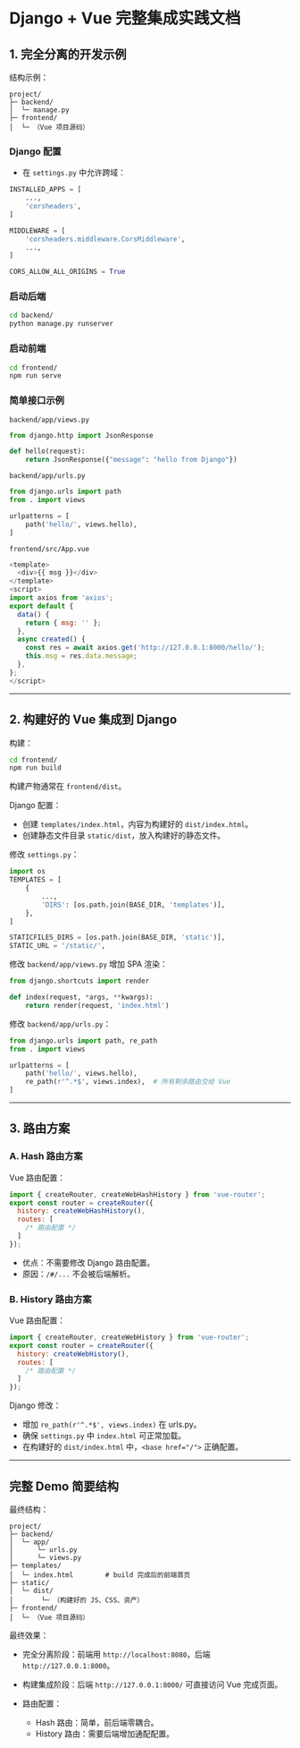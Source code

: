  
# Django + Vue 完整集成实践文档

## 1. 完全分离的开发示例

结构示例：

```
project/
├─ backend/
│  └─ manage.py
├─ frontend/
│  └─ （Vue 项目源码）
```

### Django 配置

* 在 `settings.py` 中允许跨域：

```python
INSTALLED_APPS = [
    ...,
    'corsheaders',
]

MIDDLEWARE = [
    'corsheaders.middleware.CorsMiddleware',
    ...,
]

CORS_ALLOW_ALL_ORIGINS = True
```

### 启动后端

```bash
cd backend/
python manage.py runserver
```

### 启动前端

```bash
cd frontend/
npm run serve
```

### 简单接口示例

`backend/app/views.py`

```python
from django.http import JsonResponse

def hello(request):
    return JsonResponse({"message": "hello from Django"})
```

`backend/app/urls.py`

```python
from django.urls import path
from . import views

urlpatterns = [
    path('hello/', views.hello),
]
```

`frontend/src/App.vue`

```javascript
<template>
  <div>{{ msg }}</div>
</template>
<script>
import axios from 'axios';
export default {
  data() {
    return { msg: '' };
  },
  async created() {
    const res = await axios.get('http://127.0.0.1:8000/hello/');
    this.msg = res.data.message;
  },
};
</script>
```

---

## 2. 构建好的 Vue 集成到 Django

构建：

```bash
cd frontend/
npm run build
```

构建产物通常在 `frontend/dist`。

Django 配置：

* 创建 `templates/index.html`，内容为构建好的 `dist/index.html`。
* 创建静态文件目录 `static/dist`，放入构建好的静态文件。

修改 `settings.py`：

```python
import os
TEMPLATES = [
    {
        ...,
        'DIRS': [os.path.join(BASE_DIR, 'templates')],
    },
]

STATICFILES_DIRS = [os.path.join(BASE_DIR, 'static')],
STATIC_URL = '/static/',
```

修改 `backend/app/views.py` 增加 SPA 渲染：

```python
from django.shortcuts import render

def index(request, *args, **kwargs):
    return render(request, 'index.html')
```

修改 `backend/app/urls.py`：

```python
from django.urls import path, re_path
from . import views

urlpatterns = [
    path('hello/', views.hello),
    re_path(r'^.*$', views.index),  # 所有剩余路由交给 Vue
]
```

---

## 3. 路由方案

### A. Hash 路由方案

Vue 路由配置：

```javascript
import { createRouter, createWebHashHistory } from 'vue-router';
export const router = createRouter({
  history: createWebHashHistory(),
  routes: [
    /* 路由配置 */
  ]
});
```

* 优点：不需要修改 Django 路由配置。
* 原因：`/#/...` 不会被后端解析。

### B. History 路由方案

Vue 路由配置：

```javascript
import { createRouter, createWebHistory } from 'vue-router';
export const router = createRouter({
  history: createWebHistory(),
  routes: [
    /* 路由配置 */
  ]
});
```

Django 修改：

* 增加 `re_path(r'^.*$', views.index)` 在 urls.py。
* 确保 `settings.py` 中 `index.html` 可正常加载。
* 在构建好的 `dist/index.html` 中，`<base href="/">` 正确配置。

---

## 完整 Demo 简要结构

最终结构：

```
project/
├─ backend/
│  └─ app/
│      └─ urls.py
│      └─ views.py
├─ templates/
│  └─ index.html        # build 完成后的前端首页
├─ static/
│  └─ dist/
│       └─ （构建好的 JS、CSS、资产）
├─ frontend/
│  └─ （Vue 项目源码）
```

最终效果：

* 完全分离阶段：前端用 `http://localhost:8080`，后端 `http://127.0.0.1:8000`。
* 构建集成阶段：后端 `http://127.0.0.1:8000/` 可直接访问 Vue 完成页面。
* 路由配置：

  * Hash 路由：简单，前后端零耦合。
  * History 路由：需要后端增加通配配置。
 